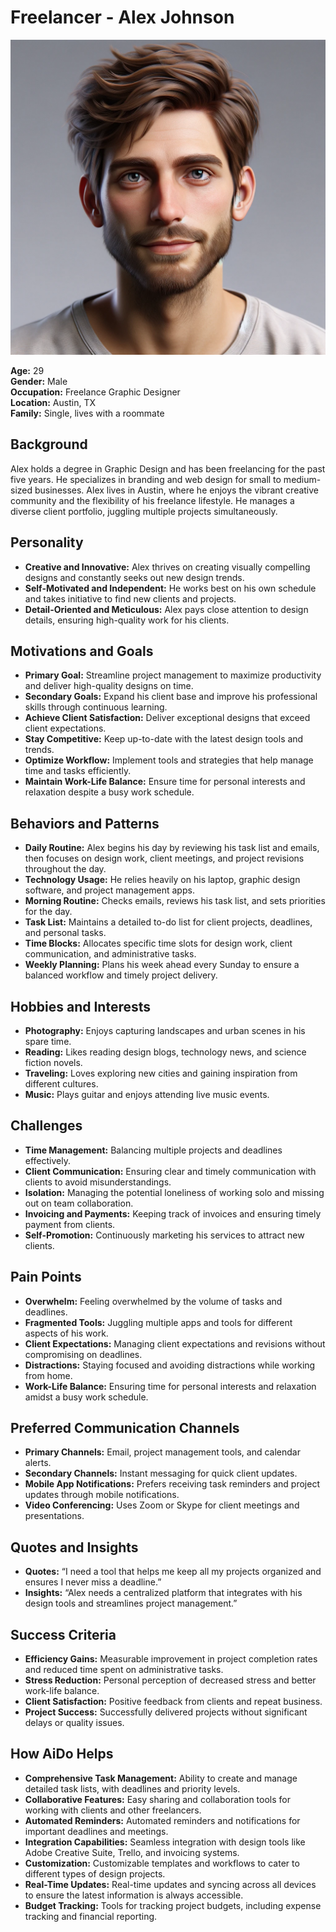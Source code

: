 # Freelancer - Alex Johnson

![Alex Johnson](<headshots/Alex Johnson.png>)

**Age:** 29  
**Gender:** Male  
**Occupation:** Freelance Graphic Designer  
**Location:** Austin, TX  
**Family:** Single, lives with a roommate

## Background

Alex holds a degree in Graphic Design and has been freelancing for the past five years. He specializes in branding and web design for small to medium-sized businesses. Alex lives in Austin, where he enjoys the vibrant creative community and the flexibility of his freelance lifestyle. He manages a diverse client portfolio, juggling multiple projects simultaneously.

## Personality

- **Creative and Innovative:** Alex thrives on creating visually compelling designs and constantly seeks out new design trends.
- **Self-Motivated and Independent:** He works best on his own schedule and takes initiative to find new clients and projects.
- **Detail-Oriented and Meticulous:** Alex pays close attention to design details, ensuring high-quality work for his clients.

## Motivations and Goals

- **Primary Goal:** Streamline project management to maximize productivity and deliver high-quality designs on time.
- **Secondary Goals:** Expand his client base and improve his professional skills through continuous learning.
- **Achieve Client Satisfaction:** Deliver exceptional designs that exceed client expectations.
- **Stay Competitive:** Keep up-to-date with the latest design tools and trends.
- **Optimize Workflow:** Implement tools and strategies that help manage time and tasks efficiently.
- **Maintain Work-Life Balance:** Ensure time for personal interests and relaxation despite a busy work schedule.

## Behaviors and Patterns

- **Daily Routine:** Alex begins his day by reviewing his task list and emails, then focuses on design work, client meetings, and project revisions throughout the day.
- **Technology Usage:** He relies heavily on his laptop, graphic design software, and project management apps.
- **Morning Routine:** Checks emails, reviews his task list, and sets priorities for the day.
- **Task List:** Maintains a detailed to-do list for client projects, deadlines, and personal tasks.
- **Time Blocks:** Allocates specific time slots for design work, client communication, and administrative tasks.
- **Weekly Planning:** Plans his week ahead every Sunday to ensure a balanced workflow and timely project delivery.

## Hobbies and Interests

- **Photography:** Enjoys capturing landscapes and urban scenes in his spare time.
- **Reading:** Likes reading design blogs, technology news, and science fiction novels.
- **Traveling:** Loves exploring new cities and gaining inspiration from different cultures.
- **Music:** Plays guitar and enjoys attending live music events.

## Challenges

- **Time Management:** Balancing multiple projects and deadlines effectively.
- **Client Communication:** Ensuring clear and timely communication with clients to avoid misunderstandings.
- **Isolation:** Managing the potential loneliness of working solo and missing out on team collaboration.
- **Invoicing and Payments:** Keeping track of invoices and ensuring timely payment from clients.
- **Self-Promotion:** Continuously marketing his services to attract new clients.

## Pain Points

- **Overwhelm:** Feeling overwhelmed by the volume of tasks and deadlines.
- **Fragmented Tools:** Juggling multiple apps and tools for different aspects of his work.
- **Client Expectations:** Managing client expectations and revisions without compromising on deadlines.
- **Distractions:** Staying focused and avoiding distractions while working from home.
- **Work-Life Balance:** Ensuring time for personal interests and relaxation amidst a busy work schedule.

## Preferred Communication Channels

- **Primary Channels:** Email, project management tools, and calendar alerts.
- **Secondary Channels:** Instant messaging for quick client updates.
- **Mobile App Notifications:** Prefers receiving task reminders and project updates through mobile notifications.
- **Video Conferencing:** Uses Zoom or Skype for client meetings and presentations.

## Quotes and Insights

- **Quotes:** “I need a tool that helps me keep all my projects organized and ensures I never miss a deadline.”
- **Insights:** “Alex needs a centralized platform that integrates with his design tools and streamlines project management.”

## Success Criteria

- **Efficiency Gains:** Measurable improvement in project completion rates and reduced time spent on administrative tasks.
- **Stress Reduction:** Personal perception of decreased stress and better work-life balance.
- **Client Satisfaction:** Positive feedback from clients and repeat business.
- **Project Success:** Successfully delivered projects without significant delays or quality issues.

## How AiDo Helps

- **Comprehensive Task Management:** Ability to create and manage detailed task lists, with deadlines and priority levels.
- **Collaborative Features:** Easy sharing and collaboration tools for working with clients and other freelancers.
- **Automated Reminders:** Automated reminders and notifications for important deadlines and meetings.
- **Integration Capabilities:** Seamless integration with design tools like Adobe Creative Suite, Trello, and invoicing systems.
- **Customization:** Customizable templates and workflows to cater to different types of design projects.
- **Real-Time Updates:** Real-time updates and syncing across all devices to ensure the latest information is always accessible.
- **Budget Tracking:** Tools for tracking project budgets, including expense tracking and financial reporting.
